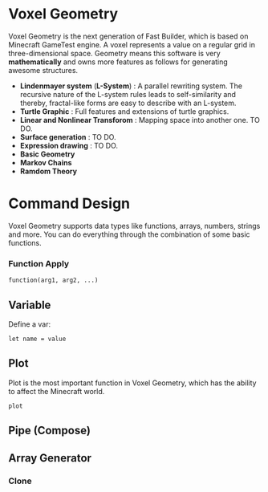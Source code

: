 # Voxel Geometry
  Voxel Geometry is the next generation of Fast Builder, which is based on Minecraft GameTest engine. A voxel represents a value on a regular grid in three-dimensional space. Geometry means this software is very **mathematically** and owns more features as follows for generating awesome structures.
  
- **Lindenmayer system** (**L-System**) : A parallel rewriting system. The recursive nature of the L-system rules leads to self-similarity and thereby, fractal-like forms are easy to describe with an L-system.
- **Turtle Graphic** : Full features and extensions of turtle graphics.
- **Linear and Nonlinear Transforom** : Mapping space into another one. TO DO.
- **Surface generation** : TO DO.
- **Expression drawing** : TO DO.
- **Basic Geometry**
- **Markov Chains**
- **Ramdom Theory**

# Command Design
  Voxel Geometry supports data types like functions, arrays, numbers, strings and more. You can do everything through the combination of some basic functions.

### Function Apply
```
function(arg1, arg2, ...)
```

## Variable
Define a var:
```
let name = value
```

## Plot
  Plot is the most important function in Voxel Geometry, which has the ability to affect the Minecraft world.
```
plot
```

## Pipe (Compose)
## Array Generator


### Clone
